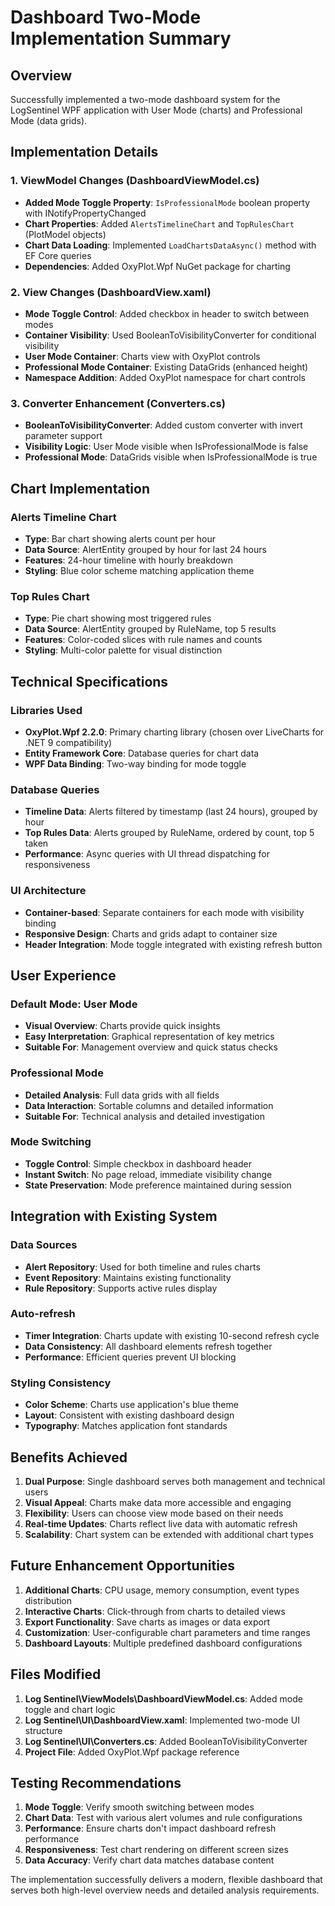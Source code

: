 # Dashboard Two-Mode Implementation Summary

## Overview
Successfully implemented a two-mode dashboard system for the LogSentinel WPF application with User Mode (charts) and Professional Mode (data grids).

## Implementation Details

### 1. ViewModel Changes (DashboardViewModel.cs)
- **Added Mode Toggle Property**: `IsProfessionalMode` boolean property with INotifyPropertyChanged
- **Chart Properties**: Added `AlertsTimelineChart` and `TopRulesChart` (PlotModel objects)
- **Chart Data Loading**: Implemented `LoadChartsDataAsync()` method with EF Core queries
- **Dependencies**: Added OxyPlot.Wpf NuGet package for charting

### 2. View Changes (DashboardView.xaml)
- **Mode Toggle Control**: Added checkbox in header to switch between modes
- **Container Visibility**: Used BooleanToVisibilityConverter for conditional visibility
- **User Mode Container**: Charts view with OxyPlot controls
- **Professional Mode Container**: Existing DataGrids (enhanced height)
- **Namespace Addition**: Added OxyPlot namespace for chart controls

### 3. Converter Enhancement (Converters.cs)
- **BooleanToVisibilityConverter**: Added custom converter with invert parameter support
- **Visibility Logic**: User Mode visible when IsProfessionalMode is false
- **Professional Mode**: DataGrids visible when IsProfessionalMode is true

## Chart Implementation

### Alerts Timeline Chart
- **Type**: Bar chart showing alerts count per hour
- **Data Source**: AlertEntity grouped by hour for last 24 hours
- **Features**: 24-hour timeline with hourly breakdown
- **Styling**: Blue color scheme matching application theme

### Top Rules Chart
- **Type**: Pie chart showing most triggered rules
- **Data Source**: AlertEntity grouped by RuleName, top 5 results
- **Features**: Color-coded slices with rule names and counts
- **Styling**: Multi-color palette for visual distinction

## Technical Specifications

### Libraries Used
- **OxyPlot.Wpf 2.2.0**: Primary charting library (chosen over LiveCharts for .NET 9 compatibility)
- **Entity Framework Core**: Database queries for chart data
- **WPF Data Binding**: Two-way binding for mode toggle

### Database Queries
- **Timeline Data**: Alerts filtered by timestamp (last 24 hours), grouped by hour
- **Top Rules Data**: Alerts grouped by RuleName, ordered by count, top 5 taken
- **Performance**: Async queries with UI thread dispatching for responsiveness

### UI Architecture
- **Container-based**: Separate containers for each mode with visibility binding
- **Responsive Design**: Charts and grids adapt to container size
- **Header Integration**: Mode toggle integrated with existing refresh button

## User Experience

### Default Mode: User Mode
- **Visual Overview**: Charts provide quick insights
- **Easy Interpretation**: Graphical representation of key metrics
- **Suitable For**: Management overview and quick status checks

### Professional Mode
- **Detailed Analysis**: Full data grids with all fields
- **Data Interaction**: Sortable columns and detailed information
- **Suitable For**: Technical analysis and detailed investigation

### Mode Switching
- **Toggle Control**: Simple checkbox in dashboard header
- **Instant Switch**: No page reload, immediate visibility change
- **State Preservation**: Mode preference maintained during session

## Integration with Existing System

### Data Sources
- **Alert Repository**: Used for both timeline and rules charts
- **Event Repository**: Maintains existing functionality
- **Rule Repository**: Supports active rules display

### Auto-refresh
- **Timer Integration**: Charts update with existing 10-second refresh cycle
- **Data Consistency**: All dashboard elements refresh together
- **Performance**: Efficient queries prevent UI blocking

### Styling Consistency
- **Color Scheme**: Charts use application's blue theme
- **Layout**: Consistent with existing dashboard design
- **Typography**: Matches application font standards

## Benefits Achieved

1. **Dual Purpose**: Single dashboard serves both management and technical users
2. **Visual Appeal**: Charts make data more accessible and engaging
3. **Flexibility**: Users can choose view mode based on their needs
4. **Real-time Updates**: Charts reflect live data with automatic refresh
5. **Scalability**: Chart system can be extended with additional chart types

## Future Enhancement Opportunities

1. **Additional Charts**: CPU usage, memory consumption, event types distribution
2. **Interactive Charts**: Click-through from charts to detailed views
3. **Export Functionality**: Save charts as images or data export
4. **Customization**: User-configurable chart parameters and time ranges
5. **Dashboard Layouts**: Multiple predefined dashboard configurations

## Files Modified

1. **Log Sentinel\ViewModels\DashboardViewModel.cs**: Added mode toggle and chart logic
2. **Log Sentinel\UI\DashboardView.xaml**: Implemented two-mode UI structure
3. **Log Sentinel\UI\Converters.cs**: Added BooleanToVisibilityConverter
4. **Project File**: Added OxyPlot.Wpf package reference

## Testing Recommendations

1. **Mode Toggle**: Verify smooth switching between modes
2. **Chart Data**: Test with various alert volumes and rule configurations
3. **Performance**: Ensure charts don't impact dashboard refresh performance
4. **Responsiveness**: Test chart rendering on different screen sizes
5. **Data Accuracy**: Verify chart data matches database content

The implementation successfully delivers a modern, flexible dashboard that serves both high-level overview needs and detailed analysis requirements.